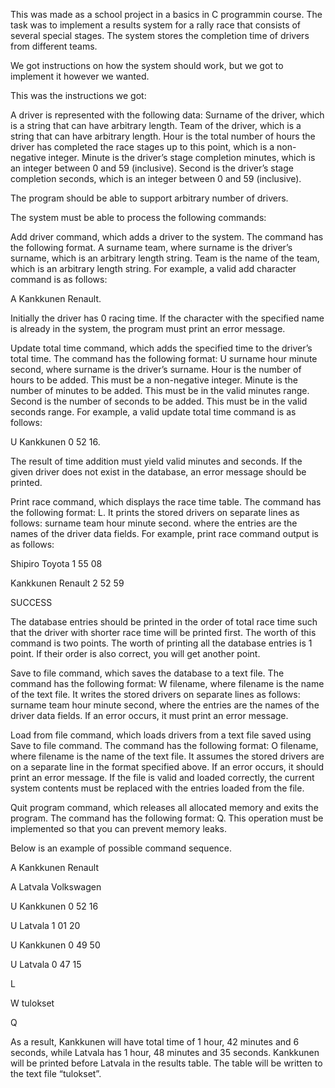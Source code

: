 This was made as a school project in a basics in C programmin course. The task was to implement a results system for a rally race that consists of several special stages. The system stores the completion time of drivers from different teams.

We got instructions on how the system should work, but we got to implement it however we wanted.


This was the instructions we got:

A driver is represented with the following data:
Surname of the driver, which is a string that can have arbitrary length.
Team of the driver, which is a string that can have arbitrary length.
Hour is the total number of hours the driver has completed the race stages up to this point, which is a non-negative integer.
Minute is the driver’s stage completion minutes, which is an integer between 0 and 59 (inclusive).
Second is the driver’s stage completion seconds, which is an integer between 0 and 59 (inclusive).

The program should be able to support arbitrary number of drivers.

The system must be able to process the following commands:

Add driver command, which adds a driver to the system.
The command has the following format.
A surname team, where surname is the driver’s surname, which is an arbitrary length string. Team is the name of the team, which is an arbitrary length string.
For example, a valid add character command is as follows: 

A Kankkunen Renault.

Initially the driver has 0 racing time.
If the character with the specified name is already in the system, the program must print an error message.

Update total time command, which adds the specified time to the driver’s total time.
The command has the following format: U surname hour minute second, where surname is the driver’s surname. Hour
is the number of hours to be added. This must be a non-negative integer. Minute
is the number of minutes to be added. This must be in the valid minutes range.
Second is the number of seconds to be added. This must be in the valid seconds range.
For example, a valid update total time command is as follows: 

U Kankkunen 0 52 16.

The result of time addition must yield valid minutes and seconds.
If the given driver does not exist in the database, an error message should be printed.

Print race command, which displays the race time table.
The command has the following format: L.
It prints the stored drivers on separate lines as follows: surname team hour minute second.
where the entries are the names of the driver data fields.
For example, print race command output is as follows:

Shipiro Toyota 1 55 08

Kankkunen Renault 2 52 59

SUCCESS

The database entries should be printed in the order of total race time such that the driver with shorter race time will be printed first.
The worth of this command is two points. The worth of printing all the database entries is 1 point. If their order is also correct, you will get another point.

Save to file command, which saves the database to a text file.
The command has the following format: W filename, where filename is the name of the text file.
It writes the stored drivers on separate lines as follows: surname team hour minute second, where the entries are the names of the driver data fields.
If an error occurs, it must print an error message.

Load from file command, which loads drivers from a text file saved using Save to file command.
The command has the following format: O filename, where filename is the name of the text file.
It assumes the stored drivers are on a separate line in the format specified above.
If an error occurs, it should print an error message.
If the file is valid and loaded correctly, the current system contents must be replaced with the entries loaded from the file.

Quit program command, which releases all allocated memory and exits the program.
The command has the following format: Q.
This operation must be implemented so that you can prevent memory leaks.

Below is an example of possible command sequence.

A Kankkunen Renault

A Latvala Volkswagen

U Kankkunen 0 52 16

U Latvala 1 01 20

U Kankkunen 0 49 50

U Latvala 0 47 15

L

W tulokset

Q

As a result, Kankkunen will have total time of 1 hour, 42 minutes and 6 seconds, while Latvala has 1 hour, 48 minutes and 35 seconds. Kankkunen will be printed before Latvala in the results table. The table will be written to the text file “tulokset”.